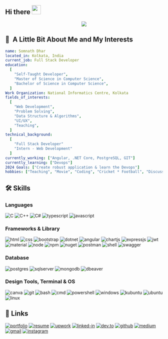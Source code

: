 ## Hi there <img src="https://media.giphy.com/media/hvRJCLFzcasrR4ia7z/giphy.gif" width="29px" height="29px">

<p align="center">
  <img src="https://capsule-render.vercel.app/api?type=waving&color=gradient&height=100&section=header&text=Hello...%20&fontSize=90" />  
</p> 

<h2> 👨 &nbsp;A Little Bit About Me and My Interests</h2>

```yaml
name: Somnath Dhar
located_in: Kolkata, India
current_job: Full Stack Developer
education:
  [
    "Self-Taught Developer",
    "Master of Science in Computer Science",
    "Bachelor of Science in Computer Science",
  ]
Work Organization: National Informatics Centre, Kolkata 
fields_of_interests:
  [
    "Web Development",
    "Problem Solving",
    "Data Structure & Algorithms",
    "UI/UX",
    "Teaching",
  ]
technical_background:
  [
    "Full Stack Developer"
    "Intern - Web Development"
  ]
currently_working: ["Angular, .NET Core, PostgreSQL, GIT"]
currently_learning: ["Devops"]
2024 Goals: ["Create robust application & learn the Devops"]
hobbies: ["Teaching", "Movie", "Coding", "Cricket * Football", "Discussion", "Writing Poems"]

```

## 🛠️ Skills

### Languages

![C](https://img.shields.io/badge/C-3178C6?style=for-the-badge&logo=c&logoColor=white)
![C++](https://img.shields.io/badge/C%2B%2B-00599C?style=for-the-badge&logo=c%2B%2B&logoColor=white)
![C#](https://img.shields.io/badge/C%23-239120?style=for-the-badge&logo=csharp&logoColor=white)
![typescript](https://img.shields.io/badge/TypeScript-3178C6?style=for-the-badge&logo=typescript&logoColor=white)
![javascript](https://img.shields.io/badge/JavaScript-323330?style=for-the-badge&logo=javascript&logoColor=F7DF1E)

### Frameworks & Library

![html](https://img.shields.io/badge/HTML5-E34F26?style=for-the-badge&logo=html5&logoColor=white)
![css](https://img.shields.io/badge/CSS3-1572B6?style=for-the-badge&logo=css3&logoColor=white)
![bootstrap](https://img.shields.io/badge/Bootstrap-563D7C?style=for-the-badge&logo=bootstrap&logoColor=white)
![dotnet](https://img.shields.io/badge/.NET-512BD4?style=for-the-badge&logo=dotnet&logoColor=white)
![angular](https://img.shields.io/badge/Angular-DD0031?style=for-the-badge&logo=angular&logoColor=white)
![chartjs](https://img.shields.io/badge/Chart%20js-FF6384?style=for-the-badge&logo=chartdotjs&logoColor=white)
![expressjs](https://img.shields.io/badge/Express%20js-000000?style=for-the-badge&logo=express&logoColor=white)
![jwt](https://img.shields.io/badge/JWT-FF6895?style=for-the-badge&logo=JSON%20web%20tokens&logoColor=white)
![material](https://img.shields.io/badge/material%20design-757575?style=for-the-badge&logo=material%20design&logoColor=white)
![node](https://img.shields.io/badge/Node%20js-339933?style=for-the-badge&logo=nodedotjs&logoColor=white)
![npm](https://img.shields.io/badge/npm-CB3837?style=for-the-badge&logo=npm&logoColor=white)
![nuget](https://img.shields.io/badge/NuGet-004880?style=for-the-badge&logo=nuget&logoColor=white)
![postman](https://img.shields.io/badge/Postman-FF6C37?style=for-the-badge&logo=Postman&logoColor=white)
![shell](https://img.shields.io/badge/Shell_Script-121011?style=for-the-badge&logo=gnu-bash&logoColor=white)
![swagger](https://img.shields.io/badge/Swagger-85EA2D?style=for-the-badge&logo=Swagger&logoColor=white)

### Database
![postgres](https://img.shields.io/badge/PostgreSQL-316192?style=for-the-badge&logo=postgresql&logoColor=white)
![sqlserver](https://img.shields.io/badge/Microsoft%20SQL%20Server-CC2927?style=for-the-badge&logo=microsoft%20sql%20server&logoColor=white)
![mongodb](https://img.shields.io/badge/MongoDB-4EA94B?style=for-the-badge&logo=mongodb&logoColor=white)
![dbeaver](https://img.shields.io/badge/dbeaver-382923?style=for-the-badge&logo=dbeaver&logoColor=white)


### Design Tools, Terminal & OS
![canva](https://img.shields.io/badge/canva-00C4CC?style=for-the-badge&logo=canva&logoColor=white)
![git](https://img.shields.io/badge/GIT-E44C30?style=for-the-badge&logo=git&logoColor=white)
![bash](https://img.shields.io/badge/GNU%20Bash-4EAA25?style=for-the-badge&logo=GNU%20Bash&logoColor=white)
![cmd](https://img.shields.io/badge/windows%20terminal-4D4D4D?style=for-the-badge&logo=windows%20terminal&logoColor=white)
![powershell](https://img.shields.io/badge/powershell-5391FE?style=for-the-badge&logo=powershell&logoColor=white)
![windows](https://img.shields.io/badge/Windows-0078D6?style=for-the-badge&logo=windows&logoColor=white)
![kubuntu](https://img.shields.io/badge/Kubuntu-0079C1?style=for-the-badge&logo=kubuntu&logoColor=white)
![ubuntu](https://img.shields.io/badge/Ubuntu-E95420?style=for-the-badge&logo=ubuntu&logoColor=white)
![linux](https://img.shields.io/badge/Linux-FCC624?style=for-the-badge&logo=linux&logoColor=black)


## 🔗 Links

[![portfolio](https://img.shields.io/badge/Portfolio-5340ff?style=for-the-badge&logo=Google-chrome&logoColor=white)](https://tapajyoti-bose.vercel.app/)
[![resume](https://img.shields.io/badge/Resume-4285F4?style=for-the-badge&logo=read-the-docs&logoColor=white)](https://firebasestorage.googleapis.com/v0/b/tapajyoti-bose.appspot.com/o/Tapajyoti%20Bose.pdf?alt=media&token=68b3f3e3-cf56-4666-b4fa-9897c80eec2e)
[![upwork](https://img.shields.io/badge/Upwork-6FDA44?style=for-the-badge&logo=Upwork&logoColor=white)](https://www.upwork.com/freelancers/~01c12e516ee1d35044)
[![linked-in](https://img.shields.io/badge/Linked_In-0077B5?style=for-the-badge&logo=LinkedIn&logoColor=white)](https://www.linkedin.com/in/tapajyoti-bose/)
[![dev.to](https://img.shields.io/badge/Dev.to-0A0A0A?style=for-the-badge&logo=DevdotTo&logoColor=white)](https://dev.to/ruppysuppy)
[![github](https://img.shields.io/badge/GitHub-000000?style=for-the-badge&logo=GitHub&logoColor=white)](https://github.com/ruppysuppy)
[![medium](https://img.shields.io/badge/medium-000000?style=for-the-badge&logo=medium&logoColor=white)](https://tapajyoti-bose.medium.com/)
[![gmail](https://img.shields.io/badge/Gmail-D14836?style=for-the-badge&logo=Gmail&logoColor=white)](mailto:tapajyotibose2003@gmail.com)
[![instagram](https://img.shields.io/badge/Instagram-E4405F?style=for-the-badge&logo=instagram&logoColor=white)](https://www.instagram.com/tapajyotib/)
